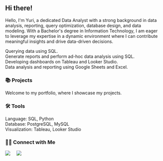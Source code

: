 ## Hi there!
Hello, I'm Yuri, a dedicated Data Analyst with a strong background in data analysis, reporting, query optimization, database design, and data modeling. With a Bachelor's degree in Information Technology, I am eager to leverage my expertise in a dynamic environment where I can contribute meaningful insights and drive data-driven decisions.

Querying data using SQL.  
Generate reports and perform ad-hoc data analysis using SQL.  
Developing dashboards on Tableau and Looker Studio.  
Data analysis and reporting using Google Sheets and Excel.  

### 📚 Projects
Welcome to my portfolio, where I showcase my projects.

### 🛠️ Tools
Language: SQL, Python  
Database: PostgreSQL, MySQL  
Visualization: Tableau, Looker Studio  

### 👋🏻 Connect with Me
<a href="https://www.linkedin.com/in/yuriikw/"><img src="https://img.shields.io/badge/linkedin-%230077B5.svg?&style=for-the-badge&logo=linkedin&logoColor=white" /></a>&nbsp;&nbsp;&nbsp;&nbsp;
  <a href="mailto:yuika8829@gmail.com?subject=Came%20from%20Github"><img src="https://img.shields.io/badge/gmail-%23D14836.svg?&style=for-the-badge&logo=gmail&logoColor=white" /></a>&nbsp;&nbsp;&nbsp;&nbsp;
 

